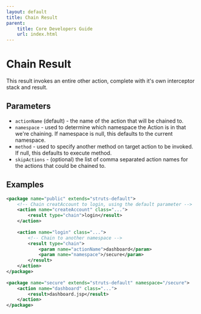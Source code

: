 ```yaml
---
layout: default
title: Chain Result
parent:
    title: Core Developers Guide
    url: index.html
---
```


# Chain Result

This result invokes an entire other action, complete with it's own interceptor stack and result.

## Parameters

- `actionName` (default) - the name of the action that will be chained to.
- `namespace` - used to determine which namespace the Action is in that we're chaining. If namespace is null, this defaults to the current namespace.
- `method` - used to specify another method on target action to be invoked. If null, this defaults to execute method.
- `skipActions` - (optional) the list of comma separated action names for the actions that could be chained to.

## Examples

```xml
<package name="public" extends="struts-default">
    <!-- Chain creatAccount to login, using the default parameter -->
    <action name="createAccount" class="...">
        <result type="chain">login</result>
    </action>
 
    <action name="login" class="...">
        <!-- Chain to another namespace -->
        <result type="chain">
            <param name="actionName">dashboard</param>
            <param name="namespace">/secure</param>
        </result>
    </action>
</package>
 
<package name="secure" extends="struts-default" namespace="/secure">
    <action name="dashboard" class="...">
        <result>dashboard.jsp</result>
    </action>
</package>
```
